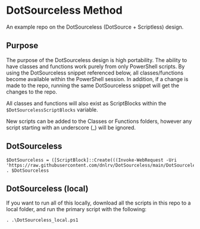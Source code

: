 # DotSourceless Method
An example repo on the DotSourceless (DotSource + Scriptless) design.

## Purpose
The purpose of the DotSourceless design is high portability. The ability to have classes and functions work purely from only PowerShell scripts. By using the DotSourceless snippet referenced below, all classes/functions become available within the PowerShell session. In addition, if a change is made to the repo, running the same DotSourceless snippet will get the changes to the repo.

All classes and functions will also exist as ScriptBlocks within the `$DotSourcelessScriptBlocks` variable.

New scripts can be added to the Classes or Functions folders, however any script starting with an underscore (_) will be ignored.

## DotSourceless
```
$DotSourceless = ([ScriptBlock]::Create(((Invoke-WebRequest -Uri 'https://raw.githubusercontent.com/dnlrv/DotSourceless/main/DotSourceless.ps1').Content))); . $DotSourceless
```

## DotSourceless (local)
If you want to run all of this locally, download all the scripts in this repo to a local folder, and run the primary script with the following:

```
. .\DotSourceless_local.ps1
```